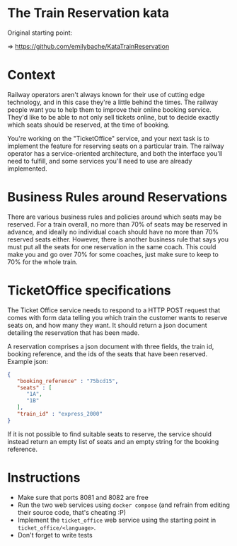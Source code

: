 # The Train Reservation kata

Original starting point:

=> https://github.com/emilybache/KataTrainReservation

# Context

Railway operators aren't always known for their use of cutting edge
technology, and in this case they're a little behind the times. The
railway people want you to help them to improve their online booking
service. They'd like to be able to not only sell tickets online, but to
decide exactly which seats should be reserved, at the time of booking.

You're working on the "TicketOffice" service, and your next task is to
implement the feature for reserving seats on a particular train. The
railway operator has a service-oriented architecture, and both the
interface you'll need to fulfill, and some services you'll need to use
are already implemented.

# Business Rules around Reservations

There are various business rules and policies around which seats may be
reserved. For a train overall, no more than 70% of seats may be reserved
in advance, and ideally no individual coach should have no more than 70%
reserved seats either. However, there is another business rule that says
you must put all the seats for one reservation in the same coach. This
could make you and go over 70% for some coaches, just make sure to keep
to 70% for the whole train.

# TicketOffice specifications

The Ticket Office service needs to respond to a HTTP POST request that
comes with form data telling you which train the customer wants to
reserve seats on, and how many they want. It should return a json
document detailing the reservation that has been made.

A reservation comprises a json document with three fields, the train id,
booking reference, and the ids of the seats that have been reserved.
Example json:

```json
{
   "booking_reference" : "75bcd15",
   "seats" : [
      "1A",
      "1B"
   ],
   "train_id" : "express_2000"
}
```

If it is not possible to find suitable seats to reserve, the service
should instead return an empty list of seats and an empty string for the
booking reference.

# Instructions

* Make sure that  ports 8081 and 8082 are free
* Run the two web services using `docker compose` (and refrain
  from editing their source code, that's cheating :P)
* Implement the `ticket_office` web service using the starting point in
  `ticket_office/<language>`.
* Don't forget to write tests
